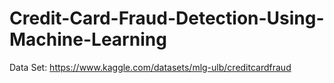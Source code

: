 # Credit-Card-Fraud-Detection-Using-Machine-Learning
Data Set: https://www.kaggle.com/datasets/mlg-ulb/creditcardfraud
